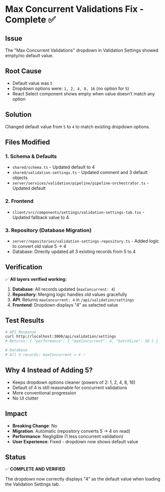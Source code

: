 # Max Concurrent Validations Fix - Complete ✅

## Issue
The "Max Concurrent Validations" dropdown in Validation Settings showed empty/no default value.

## Root Cause
- Default value was `5`
- Dropdown options were: `1, 2, 4, 8, 16` (no option for `5`)
- React Select component shows empty when value doesn't match any option

## Solution
Changed default value from `5` to `4` to match existing dropdown options.

## Files Modified

### 1. Schema & Defaults
- `shared/schema.ts` - Updated default to 4
- `shared/validation-settings.ts` - Updated comment and 3 default objects
- `server/services/validation/pipeline/pipeline-orchestrator.ts` - Updated default

### 2. Frontend
- `client/src/components/settings/validation-settings-tab.tsx` - Updated fallback value to 4

### 3. Repository (Database Migration)
- `server/repositories/validation-settings-repository.ts` - Added logic to convert old value 5 → 4
- Database: Directly updated all 3 existing records from 5 to 4

## Verification

✅ **All layers verified working:**

1. **Database**: All records updated (`maxConcurrent: 4`)
2. **Repository**: Merging logic handles old values gracefully
3. **API**: Returns `maxConcurrent: 4` in `/api/validation/settings`
4. **Frontend**: Dropdown displays "4" as selected value

## Test Results

```bash
# API Response
curl http://localhost:3000/api/validation/settings
# Returns: { "performance": { "maxConcurrent": 4, "batchSize": 50 } }

# Database
# All 3 records: maxConcurrent = 4 ✅
```

## Why 4 Instead of Adding 5?

- Keeps dropdown options cleaner (powers of 2: 1, 2, 4, 8, 16)
- Default of 4 is still reasonable for concurrent validations
- More conventional progression
- No UI clutter

## Impact

- **Breaking Change**: No
- **Migration**: Automatic (repository converts 5 → 4 on read)
- **Performance**: Negligible (1 less concurrent validation)
- **User Experience**: Fixed - dropdown now shows default value

## Status

✅ **COMPLETE AND VERIFIED**

The dropdown now correctly displays "4" as the default value when loading the Validation Settings tab.

